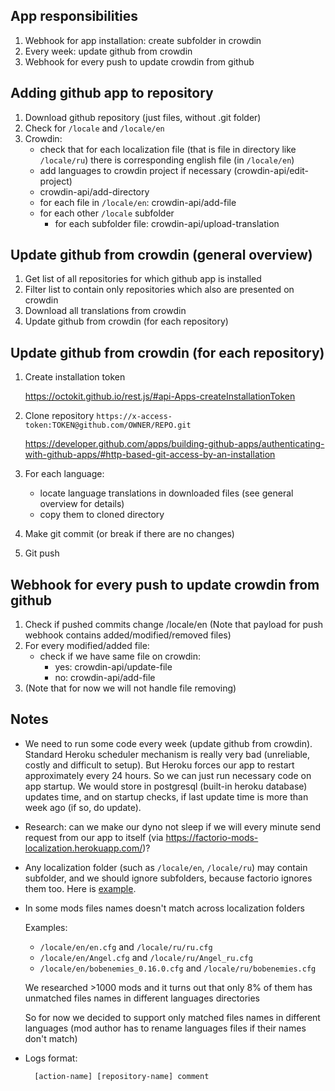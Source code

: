 ## App responsibilities
1. Webhook for app installation: create subfolder in crowdin
1. Every week: update github from crowdin
1. Webhook for every push to update crowdin from github

## Adding github app to repository
1. Download github repository (just files, without .git folder)
1. Check for `/locale` and `/locale/en`
1. Crowdin:
    * check that for each localization file (that is file in directory like `/locale/ru`) there is corresponding english file (in `/locale/en`)
    * add languages to crowdin project if necessary (crowdin-api/edit-project)
    * crowdin-api/add-directory
    * for each file in `/locale/en`: crowdin-api/add-file
    * for each other `/locale` subfolder
        * for each subfolder file: crowdin-api/upload-translation 

## Update github from crowdin (general overview)
1. Get list of all repositories for which github app is installed
1. Filter list to contain only repositories which also are presented on crowdin
1. Download all translations from crowdin
1. Update github from crowdin (for each repository)

## Update github from crowdin (for each repository) 
1. Create installation token

    https://octokit.github.io/rest.js/#api-Apps-createInstallationToken

1. Clone repository `https://x-access-token:TOKEN@github.com/OWNER/REPO.git`

    https://developer.github.com/apps/building-github-apps/authenticating-with-github-apps/#http-based-git-access-by-an-installation

1. For each language:
    * locate language translations in downloaded files (see general overview for details)
    * copy them to cloned directory
1. Make git commit (or break if there are no changes)
1. Git push

## Webhook for every push to update crowdin from github
1. Check if pushed commits change /locale/en (Note that payload for push webhook contains added/modified/removed files)
1. For every modified/added file:
    * check if we have same file on crowdin:
        * yes: crowdin-api/update-file
        * no: crowdin-api/add-file
1. (Note that for now we will not handle file removing) 

## Notes
* We need to run some code every week (update github from crowdin). Standard Heroku scheduler mechanism is really very bad (unreliable, costly and difficult to setup). But Heroku forces our app to restart approximately every 24 hours. So we can just run necessary code on app startup. We would store in postgresql (built-in heroku database) updates time, and on startup checks, if last update time is more than week ago (if so, do update).

* Research: can we make our dyno not sleep if we will every minute send request from our app to itself (via https://factorio-mods-localization.herokuapp.com/)?

* Any localization folder (such as `/locale/en`, `/locale/ru`) may contain subfolder, and we should ignore subfolders, because factorio ignores them too. Here is [example](https://github.com/Karosieben/boblocale/tree/master/locale/en/old).

* In some mods files names doesn't match across localization folders

    Examples:
    
    * `/locale/en/en.cfg` and `/locale/ru/ru.cfg`
    * `/locale/en/Angel.cfg` and `/locale/ru/Angel_ru.cfg`
    * `/locale/en/bobenemies_0.16.0.cfg` and `/locale/ru/bobenemies.cfg`

    We researched >1000 mods and it turns out that only 8% of them has unmatched files names in different languages directories

    So for now we decided to support only matched files names in different languages (mod author has to rename languages files if their names don't match)

* Logs format:

        [action-name] [repository-name] comment
